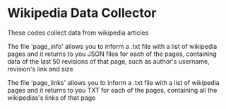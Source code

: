 # Wikipedia Data Collector
These codes collect data from wikipedia articles

The file 'page_info' allows you to inform a .txt file with a list of wikipedia pages and it returns to you JSON files for each of the pages, containing data of the last 50 revisions of that page, such as author's username, revision's link and size

The file 'page_links' allows you to inform a .txt file with a list of wikipedia pages and it returns to you TXT for each of the pages, containing all the wikipedias's links of that page

